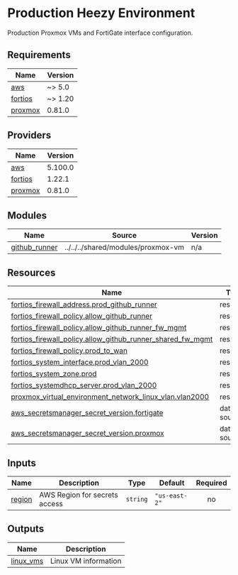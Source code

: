 # Production Heezy Environment

Production Proxmox VMs and FortiGate interface configuration.

<!-- BEGINNING OF PRE-COMMIT-TERRAFORM DOCS HOOK -->
## Requirements

| Name | Version |
|------|---------|
| <a name="requirement_aws"></a> [aws](#requirement\_aws) | ~> 5.0 |
| <a name="requirement_fortios"></a> [fortios](#requirement\_fortios) | ~> 1.20 |
| <a name="requirement_proxmox"></a> [proxmox](#requirement\_proxmox) | 0.81.0 |

## Providers

| Name | Version |
|------|---------|
| <a name="provider_aws"></a> [aws](#provider\_aws) | 5.100.0 |
| <a name="provider_fortios"></a> [fortios](#provider\_fortios) | 1.22.1 |
| <a name="provider_proxmox"></a> [proxmox](#provider\_proxmox) | 0.81.0 |

## Modules

| Name | Source | Version |
|------|--------|---------|
| <a name="module_github_runner"></a> [github\_runner](#module\_github\_runner) | ../../../shared/modules/proxmox-vm | n/a |

## Resources

| Name | Type |
|------|------|
| [fortios_firewall_address.prod_github_runner](https://registry.terraform.io/providers/fortinetdev/fortios/latest/docs/resources/firewall_address) | resource |
| [fortios_firewall_policy.allow_github_runner](https://registry.terraform.io/providers/fortinetdev/fortios/latest/docs/resources/firewall_policy) | resource |
| [fortios_firewall_policy.allow_github_runner_fw_mgmt](https://registry.terraform.io/providers/fortinetdev/fortios/latest/docs/resources/firewall_policy) | resource |
| [fortios_firewall_policy.allow_github_runner_shared_fw_mgmt](https://registry.terraform.io/providers/fortinetdev/fortios/latest/docs/resources/firewall_policy) | resource |
| [fortios_firewall_policy.prod_to_wan](https://registry.terraform.io/providers/fortinetdev/fortios/latest/docs/resources/firewall_policy) | resource |
| [fortios_system_interface.prod_vlan_2000](https://registry.terraform.io/providers/fortinetdev/fortios/latest/docs/resources/system_interface) | resource |
| [fortios_system_zone.prod](https://registry.terraform.io/providers/fortinetdev/fortios/latest/docs/resources/system_zone) | resource |
| [fortios_systemdhcp_server.prod_vlan_2000](https://registry.terraform.io/providers/fortinetdev/fortios/latest/docs/resources/systemdhcp_server) | resource |
| [proxmox_virtual_environment_network_linux_vlan.vlan2000](https://registry.terraform.io/providers/bpg/proxmox/0.81.0/docs/resources/virtual_environment_network_linux_vlan) | resource |
| [aws_secretsmanager_secret_version.fortigate](https://registry.terraform.io/providers/hashicorp/aws/latest/docs/data-sources/secretsmanager_secret_version) | data source |
| [aws_secretsmanager_secret_version.proxmox](https://registry.terraform.io/providers/hashicorp/aws/latest/docs/data-sources/secretsmanager_secret_version) | data source |

## Inputs

| Name | Description | Type | Default | Required |
|------|-------------|------|---------|:--------:|
| <a name="input_region"></a> [region](#input\_region) | AWS Region for secrets access | `string` | `"us-east-2"` | no |

## Outputs

| Name | Description |
|------|-------------|
| <a name="output_linux_vms"></a> [linux\_vms](#output\_linux\_vms) | Linux VM information |
<!-- END OF PRE-COMMIT-TERRAFORM DOCS HOOK -->
